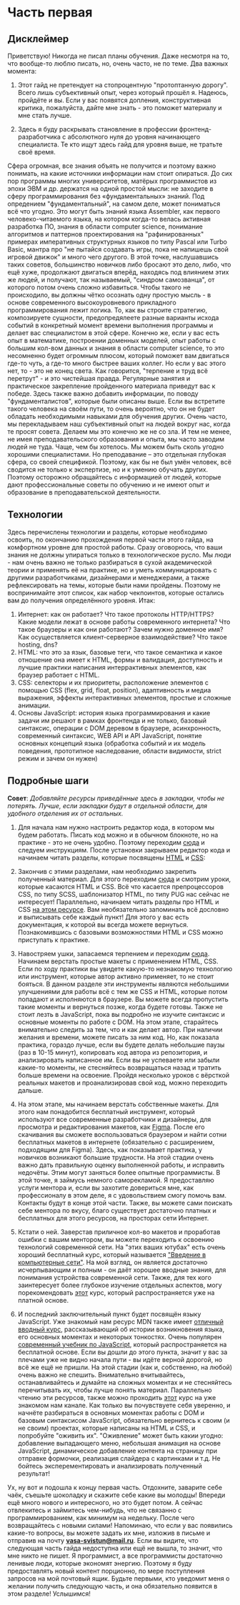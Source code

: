 # Часть первая

## Дисклеймер

Приветствую! Никогда не писал планы обучения. Даже несмотря на то, что вообще-то люблю писать, но, очень часто, не по теме. Два важных момента:

1. Этот гайд не претендует на стопроцентную "протоптанную дорогу". Всего лишь субъективный опыт, через который прошёл я. Надеюсь, пройдёте и вы. Если у вас появятся допления, конструктивная критика, пожалуйста, дайте мне знать - это поможет материалу и мне стать лучше.

2. Здесь я буду раскрывать становление в профессии фронтенд-разработчика с абсолютного нуля до уровня начинающего специалиста. Те кто ищут здесь гайд для уровня выше, не тратьте своё время.

Сфера огромная, все знания объять не получится и поэтому важно понимать, на какие источники информации нам стоит опираться. До сих пор программы многих университетов, матёрых программистов из эпохи ЭВМ и др. держатся на одной простой мысли: не заходите в сферу программирования без «фундаментальных» знаний. Под опредением "фундаментальный", на самом деле, может пониматься всё что угодно. Это могут быть знаний языка Assembler, как первого человеко-читаемого языка, на котором когда-то велась активная разработка ПО, знания в области computer science, понимание алгоритмов и паттернов проектирования на "рафинированных" примерах императивных структурных языков по типу Pascal или Turbo Basic, мантра про "не пытайся создавать игры, пока не напишешь свой игровой движок" и много чего другого. В этой точке, наслушавшись таких советов, большинство новичков либо бросают это дело, либо, что ещё хуже, продолжают двигаться вперёд, находясь под влиянием этих же людей, и получают, так называемый, "синдром самозванца", от которого потом очень сложно избавиться. Чтобы такого не происходило, вы должны чётко осознать одну простую мысль - в основе современного высокоуровневого прикладного программирования лежит логика. То, как вы строите стратегию, композируете сущности, предопредялеете разные варианты исхода событий в конкретный момент времени выполнения программы и делает вас специалистом в этой сфере. Конечно же, если у вас есть опыт в математике, построении доменных моделей, опыт работы с большим кол-вом данных и знания в области computer science, то это несомненно будет огромным плюсом, который поможет вам двигаться где-то чуть, а где-то много быстрее ваших коллег. Но если у вас этого нет, то - это не конец света. Как говорится, "терпение и труд всё перетрут" - и это чистейшая правда. Регулярные занятия и практическое закрепление пройденного материала приведут вас к победе. Здесь также важно добавить информации, по поводу "фундаменталистов", которые были описаны выше. Если вы встретите такого человека на своём пути, то очень вероятно, что он не будет обладать необходимыми навыками для обучения других. Очень часто, мы перекладываем наш субъективный опыт на людей вокруг нас, когда те просят совета. Делаем мы это конечно же не со зла. И тем не менее, не имея преподавательского образования и опыта, мы часто заводим людей не туда. Чаще, чем бы хотелось. Мы можем быть сколь угодно хорошими специалистами. Но преподавание – это отдельная глубокая сфера, со своей спецификой. Поэтому, как бы не был умён человек, всё сводится не только к экспертизе, но и к умению обучать других. Поэтому осторожно обращайтесь с информацией от людей, которые дают профессиональные советы по обучению и не имеют опыт и образование в преподавательской деятельности.

## Технологии

Здесь перечислены технологии и разделы, которые необходимо освоить, по окончанию прохождения первой части этого гайда, на комфортном уровне для простой работы. Сразу оговорюсь, что ваши знания не должны упираться только в технологическое русло. Мы люди - нам очень важно не только разбираться в сухой академической теории и применять её на практике, но и уметь коммуницировать с другими разработчиками, дизайнерами и менеджерами, а также рефлексировать на темы, которые были нами пройдены. Поэтому не воспринимайте этот список, как набор чекпоинтов, которые остались вам до получения определённого уровня. Итак:

1. Интернет: как он работает? Что такое протоколы HTTP/HTTPS? Какие модели лежат в основе работы современного интернета? Что такое браузеры и как они работают? Зачем нужно доменное имя? Как осуществляется клиент-серверное взаимодействие? Что такое hosting, dns?
2. HTML: что это за язык, базовые теги, что такое семантика и какое отношение она имеет к HTML, формы и валидация, доступность и лучшие практики написания интеррактивных элементов, как браузер работает с HTML.
3. CSS: селекторы и их приоритеты, расположение элементов с помощью CSS (flex, grid, float, position), адаптивность и медиа выражения, эффекты интерактивных элементов, простые и сложные анимации.
4. Основы JavaScript: история языка программирования и какие задачи им решают в рамках фронтенда и не только, базовый синтаксис, операции с DOM деревом в браузере, асинхронность, современный синтаксис, WEB API и API JavaScript, понятие основных концепций языка (обработка событий и их модель поведения, прототипное наследование, области видимости, strict режим и зачем он нужен)

## Подробные шаги

**Совет**: _Добавляйте ресурсы приведённые здесь в закладки, чтобы не потерять. Лучше, если закладки будут в отдельной области, для удобного отделения их от остальных._

1. Для начала нам нужно настроить редактор кода, в котором мы будем работать. Писать код можно и в обычном блокноте, но на практике - это не очень удобно. Поэтому переходим [сюда](https://www.youtube.com/watch?v=nxCLXMBl4e4&ab_channel=%D0%A4%D1%80%D1%96%D0%BB%D0%B0%D0%BD%D1%81%D0%B5%D1%80%D0%BF%D0%BE%D0%B6%D0%B8%D1%82%D1%82%D1%8E) и следуем инструкциям. После установки закрываем редактор кода и начинаем читать разделы, которые посвящены [HTML](https://developer.mozilla.org/ru/docs/Learn/HTML) и [CSS](https://developer.mozilla.org/ru/docs/Learn/CSS):

2. Закончив с этими разделами, нам необходимо закрепить полученный материал. Для этого переходим [сюда](https://www.youtube.com/watch?v=yJcCKuxfb2o&list=PLM6XATa8CAG4F9nAIYNS5oAiPotxwLFIr&ab_channel=%D0%A4%D1%80%D1%96%D0%BB%D0%B0%D0%BD%D1%81%D0%B5%D1%80%D0%BF%D0%BE%D0%B6%D0%B8%D1%82%D1%82%D1%8E) и смотрим уроки, которые касаются HTML и CSS. Всё что касается препроцессоров CSS, по типу SCSS, шаблонизатор HTML, по типу PUG нас сейчас не интересует! Параллельно, начинаем читать разделы про HTML и CSS [на этом ресурсе](https://doka.guide/). Вам необязательно запоминать всё дословно и выписывать себе каждый пункт! Для этого у вас есть документация, к которой вы всегда можете вернуться. Познакомившись с базовыми возможностями HTML и CSS можно приступать к практике.

3. Навостряем ушки, запасаемся терпением и переходим [сюда](https://www.youtube.com/watch?v=8KjBQSiTP3w&list=PLM6XATa8CAG4r-T7_wywPhzckQNTMxC1f&ab_channel=%D0%A4%D1%80%D1%96%D0%BB%D0%B0%D0%BD%D1%81%D0%B5%D1%80%D0%BF%D0%BE%D0%B6%D0%B8%D1%82%D1%82%D1%8E). Начинаем верстать простые макеты с применением HTML, CSS. Если по ходу практики вы увидете какую-то незнакомую технологию или инструмент, которые автор активно применяет, то не стоит бояться. В данном разделе эти инструменты являются небольшими улучшениями для работы всё с тем же CSS и HTML, которые потом попадают и исполняются в браузере. Вы можете всегда пропустить такие моменты и вернуться позже, когда будете готовы. Также не стоит лезть в JavaScript, пока вы подробно не изучите синтаксис и основные моменты по работе с DOM. На этом этапе, старайтесь внимательно следить за тем, что и как делает автор. При наличии желания и времени, можете писать за ним код. Но, как показала практика, гораздо лучше, если вы будете делать небольшие паузы (раз в 10-15 минут), копировать код автора из репозитория, и анализировать написанное им. Если вы не успеваете или забыли какие-то моменты, не стесняйтесь возвращаться назад и тратить больше времени на освоение. Пройдя несколько уроков с вёрсткой реальных макетов и проанализировав свой код, можно переходить дальше.

4. На этом этапе, мы начинаем верстать собственные макеты. Для этого нам понадобится бесплатный инструмент, который используют все современные разработчики и дизайнеры, для просмотра и редактирования макетов, как [Figma](https://www.figma.com/). После его скачивания вы сможете воспользоваться браузером и найти сотни бесплатных макетов в интернете (обязательно с расширением, подходящим для Figma). Здесь, как показывает практика, у новичков возникают большие трудности. На этой стадии очень важно дать правильную оценку выполненной работы, и исправить недочёты. Этим могут заняться более опытные программисты. В этой точке, я займусь немного саморекламой. Я предоставляю услуги ментора и, если вы захотите довериться мне, как профессионалу в этом деле, я с удовольствием смогу помочь вам. Контакты будут в конце этой части. Также, вы можете сами поискать себе ментора по вкусу, благо существует достаточно платных и бесплатных для этого ресурсов, на просторах сети Интернет.

5. Кстати о ней. Заверстав приличное кол-во макетов и проработав ошибки с вашим ментором, вы можете переходить к освоению технологий современной сети. На "этих ваших ютубах" есть очень хороший бесплатный курс, который называется ["Введение в компьютерные сети"](https://www.youtube.com/watch?v=OLFA0soYGhw&list=PLtPJ9lKvJ4oiNMvYbOzCmWy6cRzYAh9B1&ab_channel=AndreySozykin). На мой взгляд, он является достаточно исчерпывающим и полным - он даёт хорошее вводные знания, для понимания устройства современной сети. Также, для тех кого заинтересует более глубокое изучение отдельных аспектов, могу порекомендовать [этот](https://wiki.merionet.ru/merion-academy/courses/polnyj-kurs-po-kompyuternym-setyam/?utm_source=googleorg) курс, который распространяется уже на платной основе.

6. И последний заключительный пункт будет посвящён языку JavaScript. Уже знакомый нам ресурс MDN также имеет [отличный вводный курс](https://developer.mozilla.org/ru/docs/Learn/JavaScript), рассказывающий об истории возникновения языка, его основных моментах и некоторых тонкостях. Очень популярен [современный учебник по JavaScript](https://learn.javascript.ru/), который распространяется на бесплатной основе. Если вы дошли до этого пункта, значит у вас за плечами уже не видно начала пути - вы идёте верной дорогой, но всё же ещё не пришли. На этой стадии (как и, собственно, на любой) очень важно не спешить. Внимательно вчитывайтесь, останавливайтесь и думайте на сложных моментах и не стесняйтесь перечитывать их, чтобы лучше понять материал. Параллельно чтению эти ресурсов, также можно проходить [этот](https://www.youtube.com/watch?v=yJcCKuxfb2o&list=PLM6XATa8CAG7DDIBjNVd78Fv5Ueo930IV&ab_channel=%D0%A4%D1%80%D1%96%D0%BB%D0%B0%D0%BD%D1%81%D0%B5%D1%80%D0%BF%D0%BE%D0%B6%D0%B8%D1%82%D1%82%D1%8E) курс на уже знакомом нам канале. Как только вы почувствуете себя уверенно, и начнёте разбираться в основных моментах работы с DOM и базовым синтаксисом JavaScript, обязательно вернитесь к своим (и не своим) проектах, которые написаны на HTML и CSS, и попробуйте "оживить их". "Оживление" может быть какии угодно: добавление выпадающего меню, небольшая анимация на основе JavaScript, динамическое добавление контента на страницу при отправке формочки, реализация слайдера с картинками и т.д. Не бойтесь эксперементировать и анализировать полученный результат!

Ух, ну вот и подошла к концу первая часть. Отдохните, заварите себе чаёк, съешьте шоколадку и скажите себе какие вы молодцы! Впереди ещё много нового и интересного, но это будет потом. А сейчас отвлекитесь и займитесь чем-нибудь, что не связанно с программированием, как минимум на недельку. После чего возвращайтесь с новыми силами! Напоминаю, что если у вас появились какие-то вопросы, вы можете задать их мне, изложив в письме и отправив на почту **vasa-svistun@mail.ru**. Если вы видите, что следующая часть гайда недоступна или ещё не вышла, то значит, что мне никто не пишет. Я программист, а все программисты достаточно ленивые люди, которые экономят энергию. Поэтому я буду предоставлять новый контент порционно, по мере поступления запросов на мой почтовый ящик. Будьте первыми, кто уведомит меня о желании получить следующую часть, и она обязательно появится в этом разделе! Услышимся!
